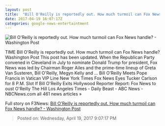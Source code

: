 ```yaml
---
layout: post
title:  "Bill O'Reilly is reportedly out. How much turmoil can Fox News handle? - Washington Post"
date: 2017-04-19 16:07:17Z
categories: google-news-entertaintment
---
```


![Bill O'Reilly is reportedly out. How much turmoil can Fox News handle? - Washington Post](https://img.washingtonpost.com/rf/image_1484w/2010-2019/WashingtonPost/2014/03/21/Others/Images/2014-03-21/People_Bill_OReilly.JPEG-020b21395445991.jpg)

TIME Bill O'Reilly is reportedly out. How much turmoil can Fox News handle? Washington Post This post has been updated. When the Republican Party convened in Cleveland in July to nominate Donald Trump for president, Fox News was led by Chairman Roger Ailes and the prime-time lineup of Greta Van Susteren, Bill O'Reilly, Megyn Kelly and ... Bill O'Reilly Meets Pope Francis in Vatican VIP Line New York Times Fox News Eyes Tucker Carlson for 8 P.M. Slot If Bill O'Reilly Exits Hollywood Reporter Report: Fox News to oust O'Reilly The Hill Los Angeles Times - Daily Beast - ABC News - NBCNews.com all 461 news articles »


Full story on F3News: [Bill O'Reilly is reportedly out. How much turmoil can Fox News handle? - Washington Post](http://www.f3nws.com/n/jVszNJ)

> Posted on: Wednesday, April 19, 2017 9:07:17 PM
